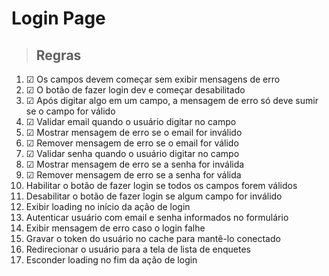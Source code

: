 # Login Page

> ## Regras

1. ☑ Os campos devem começar sem exibir mensagens de erro
2. ☑ O botão de fazer login dev e começar desabilitado
3. ☑ Após digitar algo em um campo, a mensagem de erro só deve sumir se o campo for válido
4. ☑ Validar email quando o usuário digitar no campo
5. ☑ Mostrar mensagem de erro se o email for inválido
6. ☑ Remover mensagem de erro se o email for válido
7. ☑ Validar senha quando o usuário digitar no campo
8. ☑ Mostrar mensagem de erro se a senha for inválida
9. ☑ Remover mensagem de erro se a senha for válida
10. Habilitar o botão de fazer login se todos os campos forem válidos
11. Desabilitar o botão de fazer login se algum campo for inválido
12. Exibir loading no início da ação de login
13. Autenticar usuário com email e senha informados no formulário
14. Exibir mensagem de erro caso o login falhe
15. Gravar o token do usuário no cache para mantê-lo conectado
16. Redirecionar o usuário para a tela de lista de enquetes
17. Esconder loading no fim da ação de login
